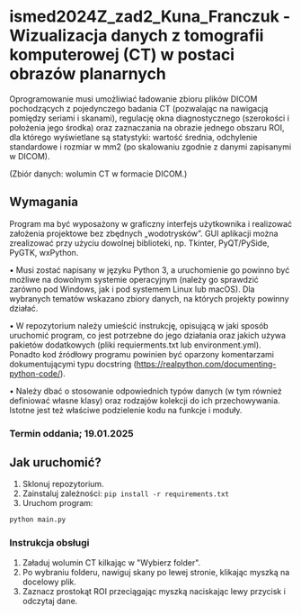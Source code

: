 # ismed2024Z_zad2_Kuna_Franczuk - Wizualizacja danych z tomografii komputerowej (CT) w postaci obrazów planarnych

Oprogramowanie musi umożliwiać ładowanie zbioru plików DICOM pochodzących z pojedynczego badania CT  (pozwalając  na nawigacją pomiędzy seriami i skanami), regulację okna diagnostycznego (szerokości i położenia jego środka) oraz zaznaczania na obrazie jednego obszaru ROI, dla którego wyświetlane są statystyki: wartość średnia, odchylenie standardowe i rozmiar w mm2 (po skalowaniu zgodnie z danymi zapisanymi w DICOM).  

(Zbiór danych: wolumin CT w formacie DICOM.)

## Wymagania

Program ma być wyposażony w graficzny interfejs użytkownika i realizować założenia projektowe bez 
zbędnych „wodotrysków”. GUI aplikacji można zrealizować przy użyciu dowolnej biblioteki, np. Tkinter, 
PyQT/PySide, PyGTK, wxPython. 

• Musi zostać napisany w języku Python 3, a uruchomienie go powinno być możliwe na dowolnym systemie operacyjnym (należy go sprawdzić zarówno pod Windows, jak i pod systemem Linux lub macOS). Dla wybranych tematów wskazano zbiory danych, na których projekty powinny działać. 

• W repozytorium należy umieścić instrukcję, opisującą w jaki sposób uruchomić program, co jest potrzebne do jego działania oraz jakich używa pakietów dodatkowych (pliki requierments.txt lub environment.yml). Ponadto kod źródłowy programu powinien być oparzony komentarzami dokumentującymi typu docstring 
(https://realpython.com/documenting-python-code/). 

• Należy dbać o stosowanie odpowiednich typów danych (w tym również definiować własne klasy) oraz rodzajów kolekcji do ich przechowywania. Istotne jest też właściwe podzielenie kodu na funkcje i moduły. 

### Termin oddania; 19.01.2025

## Jak uruchomić?

1. Sklonuj repozytorium.
2. Zainstaluj zależności: `pip install -r requirements.txt`
3. Uruchom program:

```bash
python main.py
```

### Instrukcja obsługi
1. Załaduj wolumin CT kilkając w "Wybierz folder".
2. Po wybraniu folderu, nawiguj skany po lewej stronie, klikając myszką na docelowy plik.
3. Zaznacz prostokąt ROI przeciągając myszką naciskając lewy przycisk i odczytaj dane.